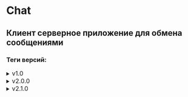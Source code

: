 # Chat

## Клиент серверное приложение для обмена сообщениями

### Теги версий:

<details>
<summary><span style="font-size: medium;"> v1.0</summary>
Клиент и сервер реализованы с использованием java 8 без фреймворков на IO сокетах.
</details>

<details>
<summary><span style="font-size: medium;"> v2.0.0</summary>
<ol>  </ol>
<p style="text-align: left;"><strong>Изменения:</strong></p>
<ol>
<li> Переход на Java 17.</li>
<li style="text-align: left;">Клиент и сервер реализованы на netty.</li>
<li> Добавлена система сборки Maven</li>
<li> Настройки подключения вынесены в application.properties</li>
<li> Структура проекта разделена на 3 модуля: </li>
<ul>
<li>Server</li>
<li>Client</li>
<li>Common - общие ресурсы необходимые для работы основных модулей (включен в клиент и сервер как зависимость для сборки) </li>
</ul>
<li> Добавлен логгер Logback</li>
</ol>

<p style="text-align: left;"><strong>Сборка и запуск:</strong></p>

<ol>
<li>Настройки проекта application.properties</li>
<ul>
<li>server.port - порт на котором работает сервер</li>
<li>server.host - ip адрес сервера</li>
<li>server.users - путь по которому будет проводится сохранение пользователей в файл </li>
</ul>
<li><code>mnv clean package</code> - сборка проекта</li>
<li><code>java -jar Server/target/Server-jar-with-dependencies.jar</code> - запуск сервера</li>
<li><code>java -jar Client/target/Client-jar-with-dependencies.jar</code> - запуск клиента</li>
</ol>
</details>

<details>
<summary><span style="font-size: medium;"> v2.1.0</summary>
<ol>  </ol>
<p style="text-align: left;"><strong>Изменения:</strong></p>
<ol>
<li> Изменен механизм передачи сообщений с серрилизованнх объектов на строки с использованием JSON формата. Использована библиотека Jackson</li>
<li> </li>
<li> </li>
<li> </li>

</ol>

<p style="text-align: left;"><strong>Сборка и запуск:</strong></p>

<ol>
<li>Настройки проекта application.properties</li>
<ul>
<li>server.port - порт на котором работает сервер</li>
<li>server.host - ip адрес сервера</li>
<li>server.users - путь по которому будет проводится сохранение пользователей в файл </li>
</ul>
<li><code>mnv clean package</code> - сборка проекта</li>
<li><code>java -jar Server/target/Server-jar-with-dependencies.jar</code> - запуск сервера</li>
<li><code>java -jar Client/target/Client-jar-with-dependencies.jar</code> - запуск клиента</li>
</ol>
</details>